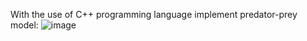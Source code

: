 With the use of C++ programming language implement predator-prey model:
![image](https://github.com/ErokhinE/Innopolis-Projects/assets/66463564/953fb962-eb7e-414c-834e-176fdac27b05)
